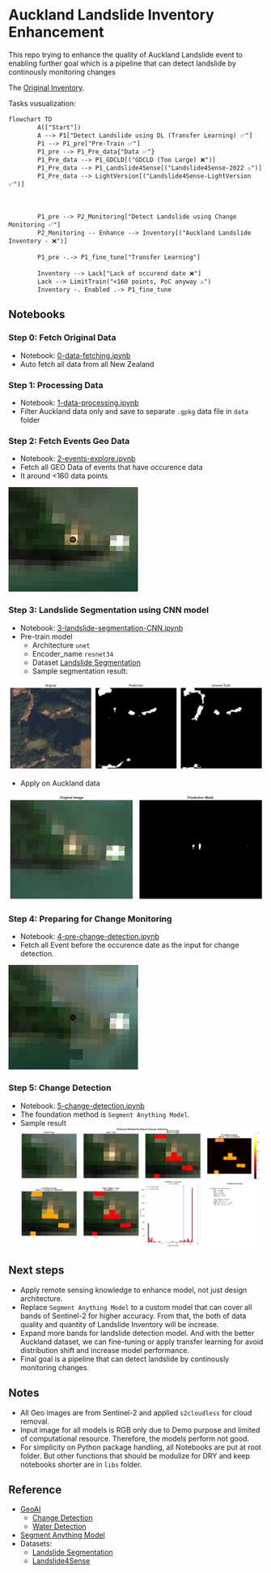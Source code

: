 # Auckland Landslide Inventory Enhancement

This repo trying to enhance the quality of Auckland Landslide event to enabling further goal which is a pipeline that can detect landslide by continously monitoring changes

The [Original Inventory](https://www.arcgis.com/home/item.html?id=f7ca84d9c1524f99ab94e03b547cd143#data).

Tasks vusualization:
```mermaid
flowchart TD
        A(["Start"])
        A --> P1["Detect Landslide using DL (Transfer Learning) ✅"]
        P1 --> P1_pre["Pre-Train ✅"]
        P1_pre --> P1_Pre_data{"Data ✅"} 
        P1_Pre_data --> P1_GDCLD[("GDCLD (Too Large) ❌")] 
        P1_Pre_data --> P1_Landslide4Sense[("Landslide4Sense-2022 ⚠️")]
        P1_Pre_data --> LightVersion[("Landslide4Sense-LightVersion ✅")]

        

        P1_pre --> P2_Monitoring["Detect Landslide using Change Monitoring ✅"]
        P2_Monitoring -- Enhance --> Inventory[("Auckland Landslide Inventory - ❌")]

        P1_pre -.-> P1_fine_tune["Transfer Learning"]
        
        Inventory --> Lack["Lack of occurend date ❌"]
        Lack --> LimitTrain("<160 points, PoC anyway ⚠️")
        Inventory -. Enabled .-> P1_fine_tune

```

## Notebooks

### Step 0: Fetch Original Data
- Notebook: [0-data-fetching.ipynb](https://github.com/dhnhut/Landslide-DeepLearning/blob/main/0-data-fetching.ipynb) 
- Auto fetch all data from all New Zealand

### Step 1: Processing Data
- Notebook: [1-data-processing.ipynb](https://github.com/dhnhut/Landslide-DeepLearning/blob/main/1-data-processing.ipynb)
- Filter Auckland data only and save to separate `.gpkg` data file in `data` folder

### Step 2: Fetch Events Geo Data
- Notebook: [2-events-explore.ipynb](https://github.com/dhnhut/Landslide-DeepLearning/blob/main/2-events-explore.ipynb)
- Fetch all GEO Data of events that have occurence data 
- It around <160 data points

![Post event Geo image](./docs/post_event.png "Post event Geo image")


### Step 3: Landslide Segmentation using CNN model
- Notebook: [3-landslide-segmentation-CNN.ipynb](https://github.com/dhnhut/Landslide-DeepLearning/blob/main/3-landslide-segmentation-CNN.ipynb)
- Pre-train model
  - Architecture `unet`
  - Encoder_name `resnet34`
  - Dataset [Landslide Segmentation](https://www.kaggle.com/datasets/niyarrbarman/landslide-divided)
  - Sample segmentation result:
  
![Apply on Auckland data](./docs/pre_train.png "Optional title text for mouseover")
- Apply on Auckland data

![Apply on Auckland data](./docs/landslide_segmentation.png "Optional title text for mouseover")

### Step 4: Preparing for Change Monitoring
- Notebook: [4-pre-change-detection.ipynb](https://github.com/dhnhut/Landslide-DeepLearning/blob/main/4-pre-change-detection.ipynb)
- Fetch all Event before the occurence date as the input for change detection.

![Pre event Geo image](./docs/pre_event.png "Pre event Geo image")


### Step 5: Change Detection
- Notebook: [5-change-detection.ipynb](https://github.com/dhnhut/Landslide-DeepLearning/blob/main/5-change-detection.ipynb)
- The foundation method is `Segment Anything Model`.
- Sample result
![Change detection](./docs/change_detection.png "Change detection")

## Next steps

- Apply remote sensing knowledge to enhance model, not just design architecture.
- Replace `Segment Anything Model` to a custom model that can cover all bands of Sentinel-2 for higher accuracy. From that, the both of data quality and quantity of Landslide Inventory will be increase.
- Expand more bands for landslide detection model. And with the better Auckland dataset, we can fine-tuning or apply transfer learning for avoid distribution shift and increase model performance.
- Final goal is a pipeline that can detect landslide by continously monitoring changes.

## Notes
- All Geo images are from Sentinel-2 and applied `s2cloudless` for cloud removal.
- Input image for all models is RGB only due to Demo purpose and limited of computational resource. Therefore, the models perform not good.
- For simplicity on Python package handling, all Notebooks are put at root folder. But other functions that should be modulize for DRY and keep notebooks shorter are in `libs` folder.

## Reference

- [GeoAI](https://opengeoai.org)
  - [Change Detection](https://opengeoai.org/examples/change_detection/)
  - [Water Detection](https://opengeoai.org/examples/water_detection_s2/)
- [Segment Anything Model](https://segment-anything.com/)
- Datasets:
  - [Landslide Segmentation](https://www.kaggle.com/datasets/niyarrbarman/landslide-divided)
  - [Landslide4Sense](https://www.kaggle.com/datasets/tekbahadurkshetri/landslide4sense)
 